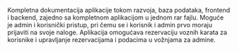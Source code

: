 Kompletna dokumentacija aplikacije tokom razvoja, baza podataka, frontend i backend, zajedno sa kompletnom aplikacijom u jednom rar fajlu.
Moguće je admin i korisnički pristup, pri čemu se i korisnik i admin prvo moraju prijaviti na svoje naloge.
Aplikacija omogućava rezervaciju voznih karata za korisnike i upravljanje rezervacijama i podacima u vožnjama za admine.
